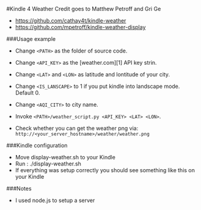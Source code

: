 #Kindle 4 Weather
Credit goes to Matthew Petroff and Gri Ge 
* https://github.com/cathay4t/kindle-weather
* https://github.com/mpetroff/kindle-weather-display

###Usage example
 * Change `<PATH>` as the folder of source code.
 * Change `<API_KEY>` as the [weather.com][1] API key strin.
 * Change `<LAT>` and `<LON>` as latitude and lontitude of your city.
 * Change `<IS_LANSCAPE>` to 1 if you put kindle into landscape mode. Default 0.
 * Change `<AQI_CITY>` to city name.

 * Invoke `<PATH>/weather_script.py <API_KEY> <LAT> <LON>`.
 * Check whether you can get the weather png via:
    `http://<your_server_hostname>/weather/weather.png`

###Kindle configuration

* Move display-weather.sh to your Kindle
* Run : ./display-weather.sh 
* If everything was setup correctly you should see something like this on your Kindle

###Notes
* I used node.js to setup a server



